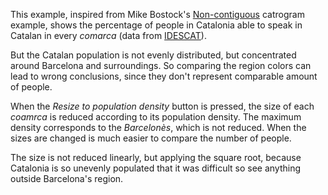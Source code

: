This example, inspired from Mike Bostock's [Non-contiguous](http://bl.ocks.org/mbostock/4055908) catrogram example, shows the percentage of people in Catalonia able to speak in Catalan in every *comarca* (data from [IDESCAT](http://www.idescat.cat/)).

But the Catalan population is not evenly distributed, but concentrated around Barcelona and surroundings. So comparing the region colors can lead to wrong conclusions, since they don't represent comparable amount of people.

When the *Resize to population density* button is pressed, the size of each *coamrca* is reduced according to its population density. The maximum density corresponds to the *Barcelonès*, which is not reduced. When the sizes are changed is much easier to compare the number of people.

The size is not reduced linearly, but applying the square root, because Catalonia is so unevenly populated that it was difficult so see anything outside Barcelona's region.

